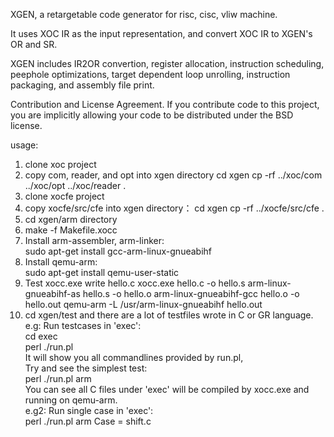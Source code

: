 XGEN, a retargetable code generator for risc, cisc, vliw machine.

It uses XOC IR as the input representation, and convert XOC IR to XGEN's OR and SR.

XGEN includes IR2OR convertion, register allocation, instruction scheduling, peephole optimizations, target dependent loop unrolling, instruction packaging, and assembly file print.

Contribution and License Agreement. If you contribute code to this project, you are implicitly allowing your code to be distributed under the BSD license.

usage:
 1. clone xoc project
 2. copy com, reader, and opt into xgen directory
    cd xgen
    cp -rf ../xoc/com ../xoc/opt ../xoc/reader .
 3. clone xocfe project
 4. copy xocfe/src/cfe into xgen directory：
    cd xgen
    cp -rf ../xocfe/src/cfe .
 5. cd xgen/arm directory     
 6. make -f Makefile.xocc  
 7. Install arm-assembler, arm-linker:    
    sudo apt-get install gcc-arm-linux-gnueabihf
 8. Install qemu-arm:    
    sudo apt-get install qemu-user-static
 9. Test xocc.exe
    write hello.c
    xocc.exe hello.c -o hello.s
    arm-linux-gnueabihf-as hello.s -o hello.o
    arm-linux-gnueabihf-gcc hello.o -o hello.out
    qemu-arm -L /usr/arm-linux-gnueabihf hello.out    
10. cd xgen/test and there are a lot of testfiles wrote in C or GR language.    
    e.g: Run testcases in 'exec':     
    cd exec     
    perl ./run.pl      
    It will show you all commandlines provided by run.pl,    
    Try and see the simplest test:    
    perl ./run.pl arm      
    You can see all C files under 'exec' will be compiled by xocc.exe and running on qemu-arm.    
    e.g2: Run single case in 'exec':    
    perl ./run.pl arm Case = shift.c    
